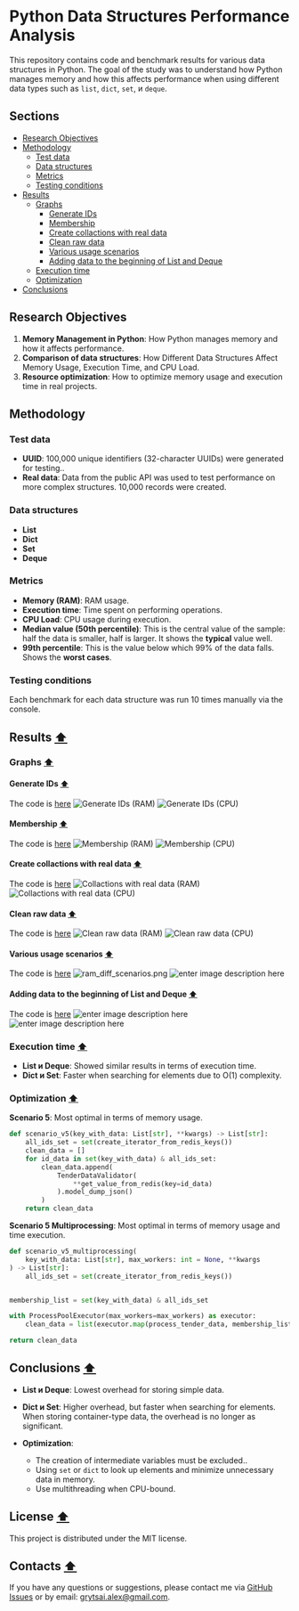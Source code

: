 # Python Data Structures Performance Analysis

This repository contains code and benchmark results for various data structures
in Python. The goal of the study was to understand how Python manages memory
and how this affects performance when using different data types such as
`list`, `dict`, `set`, и `deque`.

## Sections

- [Research Objectives](#research-objectives)
- [Methodology](#methodology)
    - [Test data](#test-data)
    - [Data structures](#data-structures)
    - [Metrics](#metrics)
    - [Testing conditions](#еesting-conditions)
- [Results](#results)
    - [Graphs](#graphs)
        - [Generate IDs](#generate-ids)
        - [Membership](#membership)
        - [Create collactions with real data](#create-collactions-with-real-data)
        - [Clean raw data](#clean-raw-data)
        - [Various usage scenarios](#various-usage-scenarios)
        - [Adding data to the beginning of List and Deque](#adding-data-to-the-beginning-of-list-and-deque)
    - [Execution time](#execution-time)
    - [Optimization](#optimization)
- [Conclusions](#conclusions)

## Research Objectives

1. **Memory Management in Python**: How Python manages memory and how it
   affects performance.
2. **Comparison of data structures**: How Different Data Structures Affect
   Memory Usage, Execution Time, and CPU Load.
3. **Resource optimization**: How to optimize memory usage and execution time
   in real projects.

## Methodology

### Test data

- **UUID**: 100,000 unique identifiers (32-character UUIDs) were generated for
  testing..
- **Real data**: Data from the public API was used to test performance on more
  complex structures. 10,000 records were created.

### Data structures

- **List**
- **Dict**
- **Set**
- **Deque**

### Metrics

- **Memory (RAM)**: RAM usage.
- **Execution time**: Time spent on performing operations.
- **CPU Load**: CPU usage during execution.
- **Median value (50th percentile)**: This is the central value of the sample:
  half the data is smaller, half is larger. It shows the **typical** value
  well.
- **99th percentile**: This is the value below which 99% of the data falls.
  Shows the **worst cases**.

### Testing conditions

Each benchmark for each data structure was run 10 times manually via the
console.

## Results [⬆️](#sections)

### Graphs [⬆️](#sections)

#### Generate IDs [⬆️](#sections)

The code
is [here](https://github.com/AlexGrytsai/Analysis_Use_RAM_CPU/blob/main/benchmark/benchmark_create_simple_collections.py)
![Generate IDs (RAM)](https://github.com/AlexGrytsai/Analysis_Use_RAM_CPU/blob/main/images/generate_ids/ram_gener_collections_with_simple_data.png?raw=true)
![Generate IDs (CPU)](https://github.com/AlexGrytsai/Analysis_Use_RAM_CPU/blob/main/images/generate_ids/cpu_gener_collections_with_simple_data.png?raw=true)

#### Membership [⬆️](#sections)

The code
is [here](https://github.com/AlexGrytsai/Analysis_Use_RAM_CPU/blob/main/benchmark/benchmark_membership.py)
![Membership (RAM)](https://github.com/AlexGrytsai/Analysis_Use_RAM_CPU/blob/main/images/membership/ram_for_membership.png?raw=true)
![Membership (CPU)](https://github.com/AlexGrytsai/Analysis_Use_RAM_CPU/blob/main/images/membership/cpu_for_membership.png?raw=true)

#### Create collactions with real data [⬆️](#sections)

The code
is [here](https://github.com/AlexGrytsai/Analysis_Use_RAM_CPU/blob/main/benchmark/benchmark_create_collections_real_data.py)
![Collactions with real data (RAM)](https://github.com/AlexGrytsai/Analysis_Use_RAM_CPU/blob/main/images/add_data/ram_create_collections_with_real_data.png?raw=true)
![Collactions with real data (CPU)](https://github.com/AlexGrytsai/Analysis_Use_RAM_CPU/blob/main/images/add_data/cpu_create_collections_with_real_data.png?raw=true)

#### Clean raw data [⬆️](#sections)

The code
is [here](https://github.com/AlexGrytsai/Analysis_Use_RAM_CPU/blob/main/benchmark/benchmark_validate_data.py)
![Clean raw data (RAM)](https://github.com/AlexGrytsai/Analysis_Use_RAM_CPU/blob/main/images/validate/ram_validate_data.png?raw=true)
![Clean raw data (CPU)](https://github.com/AlexGrytsai/Analysis_Use_RAM_CPU/blob/main/images/validate/cpu_validate_data.png?raw=true)

#### Various usage scenarios [⬆️](#sections)

The code
is [here](https://github.com/AlexGrytsai/Analysis_Use_RAM_CPU/blob/main/benchmark_scenarios/scenario_use_min_ram.py)
![ram_diff_scenarios.png](https://github.com/AlexGrytsai/Analysis_Use_RAM_CPU/blob/main/images/scenario/ram_diff_scenarios.png?raw=true)
![enter image description here](https://github.com/AlexGrytsai/Analysis_Use_RAM_CPU/blob/main/images/scenario/cpu_diff_scenarios.png?raw=true)

#### Adding data to the beginning of List and Deque [⬆️](#sections)

The code
is [here](https://github.com/AlexGrytsai/Analysis_Use_RAM_CPU/blob/main/benchmark_scenarios/scenario_use_min_ram.py)
![enter image description here](https://github.com/AlexGrytsai/Analysis_Use_RAM_CPU/blob/main/images/scenario/ram_scenario_add_data_to_beginning_of_list_and_deque.png?raw=true)
![enter image description here](https://github.com/AlexGrytsai/Analysis_Use_RAM_CPU/blob/main/images/scenario/cpu_scenario_add_data_to_beginning_of_list_and_deque.png?raw=true)

### Execution time [⬆️](#sections)

- **List и Deque**: Showed similar results in terms of execution time.
- **Dict и Set**: Faster when searching for elements due to O(1) complexity.

### Optimization [⬆️](#sections)

**Scenario 5**: Most optimal in terms of memory usage.

```python
def scenario_v5(key_with_data: List[str], **kwargs) -> List[str]:
    all_ids_set = set(create_iterator_from_redis_keys())
    clean_data = []
    for id_data in set(key_with_data) & all_ids_set:
        clean_data.append(
            TenderDataValidator(
                **get_value_from_redis(key=id_data)
            ).model_dump_json()
        )
    return clean_data
```

**Scenario 5 Multiprocessing**: Most optimal in terms of memory usage and time
execution.

```python
def scenario_v5_multiprocessing(
    key_with_data: List[str], max_workers: int = None, **kwargs
) -> List[str]:
    all_ids_set = set(create_iterator_from_redis_keys())


membership_list = set(key_with_data) & all_ids_set

with ProcessPoolExecutor(max_workers=max_workers) as executor:
    clean_data = list(executor.map(process_tender_data, membership_list))

return clean_data
```

## Conclusions [⬆️](#sections)

- **List и Deque**: Lowest overhead for storing simple data.

- **Dict и Set**: Higher overhead, but faster when searching for elements. When
  storing container-type data, the overhead is no longer as significant.

- **Optimization**:
    - The creation of intermediate variables must be excluded..
    - Using `set` or `dict` to look up elements and minimize unnecessary data
      in memory.
    - Use multithreading when CPU-bound.

## License [⬆️](#sections)

This project is distributed under the MIT license.

## Contacts [⬆️](#sections)

If you have any questions or suggestions, please contact me
via [GitHub Issues](https://github.com/AlexGrytsai/Analysis_Use_RAM_CPU/issues)
or by email: [grytsai.alex@gmail.com](mailto:grytsai.alex@gmail.com).